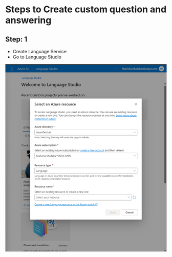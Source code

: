 # Steps to Create custom question and answering

## Step: 1

- Create Language Service
- Go to Language Studio

![alt text](image.png)

